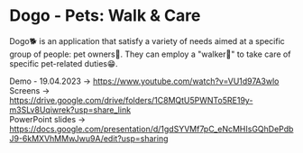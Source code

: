 # Dogo - Pets: Walk & Care
Dogo🐕 is an application that satisfy a variety of needs aimed at a specific group of people: pet owners🐾. They can employ a "walker🚶" to take care of specific pet-related duties😁.

Demo - 19.04.2023 -> https://www.youtube.com/watch?v=VU1d97A3wlo <br/>
Screens -> https://drive.google.com/drive/folders/1C8MQtU5PWNTo5RE19y-m3SLv8Uqiwrek?usp=share_link <br />
PowerPoint slides -> https://docs.google.com/presentation/d/1gdSYVMf7pC_eNcMHIsGQhDePdbJ9-6kMXVhMMwJwu9A/edit?usp=sharing
